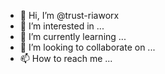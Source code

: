 - 👋 Hi, I’m @trust-riaworx
- 👀 I’m interested in ...
- 🌱 I’m currently learning ...
- 💞️ I’m looking to collaborate on ...
- 📫 How to reach me ...

<!---
trust-riaworx/trust-riaworx is a ✨ special ✨ repository because its `README.md` (this file) appears on your GitHub profile.
You can click the Preview link to take a look at your changes.
--->
